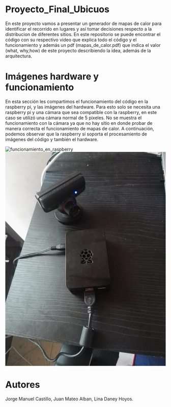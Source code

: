 # Proyecto_Final_Ubicuos

En este proyecto vamos a presentar un generador de mapas de calor para identificar el recorrido en lugares y así tomar decisiones respecto a la distribucion de diferentes sitios. En este repositorio se puede encontrar el código con su respectivo video que explica todo el código y el funcionamiento y además un pdf (mapas_de_calor.pdf) que indica el valor (what, why,how) de este proyecto describiendo la idea, además de la arquitectura.

# Imágenes hardware y funcionamiento

En esta sección les compartimos el funcionamiento del código en la raspberry pi, y las imágenes del hardware. Para esto solo se necesita una raspberry pi y una cámara que sea compatible con la raspberry, en este caso se utilizó una cámara normal de 5 pixeles. No se muestra el funcionamiento con la cámara ya que no hay sitio en donde probar de manera correcta el funcionamiento de mapas de calor. A continuación, podemos observar que la raspberry sí soporta el procesamiento de imágenes del código y también el hardware.

![funcionamiento_en_raspberry](funcionamiento_en_raspberry.gif)
![Hardware](hardware.jpeg)

# Autores
Jorge Manuel Castillo, Juan Mateo Alban, Lina Daney Hoyos.
